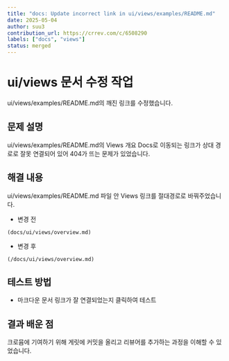 ```yaml
---
title: "docs: Update incorrect link in ui/views/examples/README.md"
date: 2025-05-04
author: suu3
contribution_url: https://crrev.com/c/6508290
labels: ["docs", "views"]
status: merged
---
```


# ui/views 문서 수정 작업

ui/views/examples/README.md의 깨진 링크를 수정했습니다.

## 문제 설명

ui/views/examples/README.md의 Views 개요 Docs로 이동되는 링크가 상대 경로로 잘못 연결되어 있어 404가 뜨는 문제가 있었습니다.

## 해결 내용

ui/views/examples/README.md 파일 안 Views 링크를 절대경로로 바꿔주었습니다.

- 변경 전

```
(docs/ui/views/overview.md)
```

- 변경 후

```
(/docs/ui/views/overview.md)
```

## 테스트 방법

- 마크다운 문서 링크가 잘 연결되었는지 클릭하여 테스트

## 결과 배운 점

크로뮴에 기여하기 위해 게릿에 커밋을 올리고 리뷰어를 추가하는 과정을 이해할 수 있었습니다.
